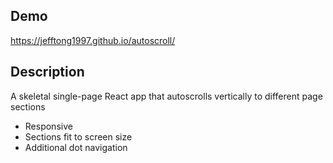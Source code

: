 ## Demo 
https://jefftong1997.github.io/autoscroll/

## Description

A skeletal single-page React app that autoscrolls vertically to different page sections
* Responsive
* Sections fit to screen size
* Additional dot navigation

